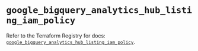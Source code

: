 # `google_bigquery_analytics_hub_listing_iam_policy`

Refer to the Terraform Registry for docs: [`google_bigquery_analytics_hub_listing_iam_policy`](https://registry.terraform.io/providers/hashicorp/google-beta/6.7.0/docs/resources/google_bigquery_analytics_hub_listing_iam_policy).
